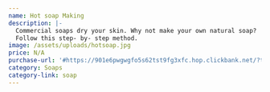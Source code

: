 ```yaml
---
name: Hot soap Making
description: |-
  Commercial soaps dry your skin. Why not make your own natural soap? 
  Follow this step- by- step method.
image: /assets/uploads/hotsoap.jpg
price: N/A
purchase-url: '#https://901e6pwgwgfo5s62tst9fg3xfc.hop.clickbank.net/?tid=CHER'
category: Soaps
category-link: soap
---
```


